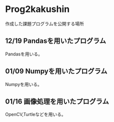 # Prog2kakushin
作成した課題プログラムを公開する場所
## 12/19 Pandasを用いたプログラム
Pandasを用いる。
## 01/09 Numpyを用いたプログラム
Numpyを用いる。
## 01/16 画像処理を用いたプログラム
OpenCV,Turtleなどを用いる。
